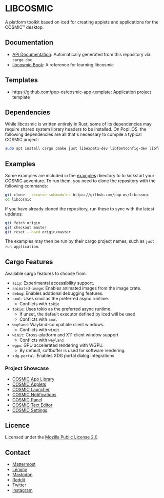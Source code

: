 # LIBCOSMIC

A platform toolkit based on iced for creating applets and applications for the COSMIC™ desktop.

## Documentation

- [API Documentation](https://pop-os.github.io/libcosmic/cosmic/): Automatically generated from this repository via `cargo doc`
- [libcosmic Book](https://pop-os.github.io/libcosmic-book/): A reference for learning libcosmic

## Templates

- https://github.com/pop-os/cosmic-app-template: Application project template

## Dependencies

While libcosmic is written entirely in Rust, some of its dependencies may require shared system library headers to be installed. On Pop!_OS, the following dependencies are all that's necessary to compile a typical COSMIC project:

```sh
sudo apt install cargo cmake just libexpat1-dev libfontconfig-dev libfreetype-dev libxkbcommon-dev pkgconf
```

## Examples

Some examples are included in the [examples](./examples) directory to to kickstart your
COSMIC adventure. To run them, you need to clone the repository with the following commands:

```sh
git clone --recurse-submodules https://github.com/pop-os/libcosmic
cd libcosmic
```

If you have already cloned the repository, run these to sync with the latest updates:

```sh
git fetch origin
git checkout master
git reset --hard origin/master
```

The examples may then be run by their cargo project names, such as `just run application`.

## Cargo Features

Available cargo features to choose from:

- `a11y`: Experimental accessibility support.
- `animated-image`: Enables animated images from the image crate.
- `debug`: Enables addtional debugging features.
- `smol`: Uses smol as the preferred async runtime.
    - Conflicts with `tokio`
- `tokio`: Uses tokio as the preferred async runtime.
    - If unset, the default executor defined by iced will be used.
    - Conflicts with `smol`
- `wayland`: Wayland-compatible client windows.
    - Conflicts with `winit`
- `winit`: Cross-platform and X11 client window support
    - Conflicts with `wayland`
- `wgpu`: GPU accelerated rendering with WGPU.
    - By default, softbuffer is used for software rendering.
- `xdg-portal`: Enables XDG portal dialog integrations.

### Project Showcase

- [COSMIC App Library](https://github.com/pop-os/cosmic-applibrary)
- [COSMIC Applets](https://github.com/pop-os/cosmic-applets)
- [COSMIC Launcher](https://github.com/pop-os/cosmic-launcher)
- [COSMIC Notifications](https://github.com/pop-os/cosmic-notifications)
- [COSMIC Panel](https://github.com/pop-os/cosmic-panel)
- [COSMIC Text Editor](https://github.com/pop-os/cosmic-text-editor)
- [COSMIC Settings](https://github.com/pop-os/cosmic-settings)

## Licence

Licensed under the [Mozilla Public License 2.0](https://choosealicense.com/licenses/mpl-2.0).

## Contact

- [Mattermost](https://chat.pop-os.org/)
- [Lemmy](https://lemmy.world/c/pop_os)
- [Mastodon](https://fosstodon.org/@pop_os_official)
- [Reddit](https://www.reddit.com/r/pop_os/)
- [Twitter](https://twitter.com/pop_os_official)
- [Instagram](https://www.instagram.com/pop_os_official)
